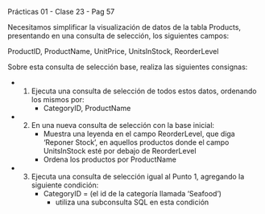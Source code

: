 Prácticas 01 - Clase 23 - Pag 57

Necesitamos simplificar la visualización de datos de la tabla Products, presentando en una consulta de selección, los siguientes campos:


ProductID, ProductName, UnitPrice, UnitsInStock, ReorderLevel


Sobre esta consulta de selección base, realiza las siguientes consignas:

-   1. Ejecuta una consulta de selección de todos estos datos, ordenando los mismos por:
        -   CategoryID, ProductName

-   2. En una nueva consulta de selección con la base inicial:
        -   Muestra una leyenda en el campo ReorderLevel, que diga ‘Reponer Stock’, en aquellos productos donde el campo UnitsInStock esté por debajo de ReorderLevel
        -   Ordena los productos por ProductName

-   3. Ejecuta una consulta de selección igual al Punto 1, agregando la siguiente condición:
        -   CategoryID = (el id de la categoría llamada ‘Seafood’)
            -   utiliza una subconsulta SQL en esta condición











